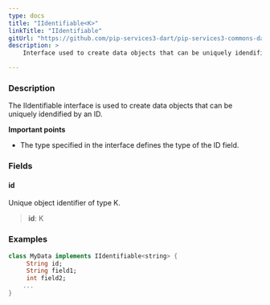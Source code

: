 ```yaml
---
type: docs
title: "IIdentifiable<K>"
linkTitle: "IIdentifiable"
gitUrl: "https://github.com/pip-services3-dart/pip-services3-commons-dart"
description: > 
    Interface used to create data objects that can be uniquely idendified by an ID.

---
```


### Description

The IIdentifiable interface is used to create data objects that can be uniquely idendified by an ID.

**Important points**

- The type specified in the interface defines the type of the ID field.

### Fields

<span class="hide-title-link">

#### id
Unique object identifier of type K.
> **id**: K

### Examples
```dart
class MyData implements IIdentifiable<string> {
     String id;
     String field1;
     int field2;
    ...
}
```

</span>
